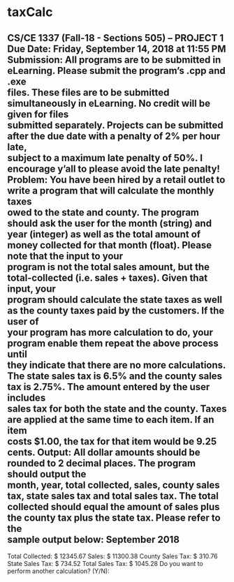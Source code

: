 # taxCalc

CS/CE    1337 (Fall-18 - Sections    505) – PROJECT    1
Due Date: Friday,    September    14,    2018    at    11:55 PM
Submission: All    programs    are    to    be    submitted    in    eLearning.        Please    submit    the    program’s    .cpp    and    .exe    
files.    These    files    are    to    be    submitted    simultaneously    in    eLearning.    No    credit    will    be    given    for    files    
submitted    separately.        Projects    can    be    submitted    after    the    due    date    with    a    penalty    of    2%    per    hour late,    
subject    to    a    maximum    late penalty    of    50%. I    encourage    y’all    to    please    avoid    the    late    penalty!
Problem: You    have    been    hired    by    a    retail    outlet    to    write    a    program    that    will    calculate    the    monthly    taxes    
owed    to    the    state    and    county.        The    program    should    ask    the    user    for    the    month    (string)    and    year (integer)
as    well    as    the    total    amount    of    money    collected for    that    month (float).        Please    note    that    the    input    to your    
program    is    not    the    total    sales    amount,    but    the    total-collected (i.e. sales    +    taxes).     Given    that    input,    your    
program    should    calculate    the    state    taxes    as    well    as    the    county    taxes    paid    by    the    customers. If    the    user    of    
your    program    has    more    calculation    to    do,    your    program    enable    them    repeat    the    above    process    until    
they    indicate    that    there    are    no    more    calculations.
The    state    sales    tax    is    6.5%    and    the    county    sales    tax    is    2.75%.        The    amount    entered    by    the    user    includes    
sales    tax    for    both    the    state    and    the    county.        Taxes    are    applied    at    the    same    time    to    each    item.        If    an    item    
costs    $1.00,    the    tax    for    that    item    would    be 9.25    cents.
Output: All    dollar    amounts    should    be    rounded    to    2    decimal    places.        The    program    should    output    the    
month,    year,    total    collected,    sales,    county    sales    tax,    state    sales    tax    and    total    sales    tax.        The    total    
collected    should    equal    the    amount    of    sales    plus    the    county    tax    plus    the    state    tax.        Please    refer    to    the    
sample    output    below:
September 2018
----------------
Total Collected: $ 12345.67
Sales: $ 11300.38
County Sales Tax: $ 310.76
State Sales Tax: $ 734.52
Total Sales Tax: $ 1045.28
Do you want to perform another calculation? (Y/N): 
